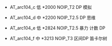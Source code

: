 * AT_arc104_c 低 *2000 NOIP_T2 DP 模拟

* AT_arc104_d 中 *2200 NOIP_T2.5 DP 思维

* AT_arc104_e 低 *2824 NOIP_T2.5 暴力 计数 DP

* AT_arc104_f 中 *3213 NOIP_T3 区间DP 笛卡尔树
